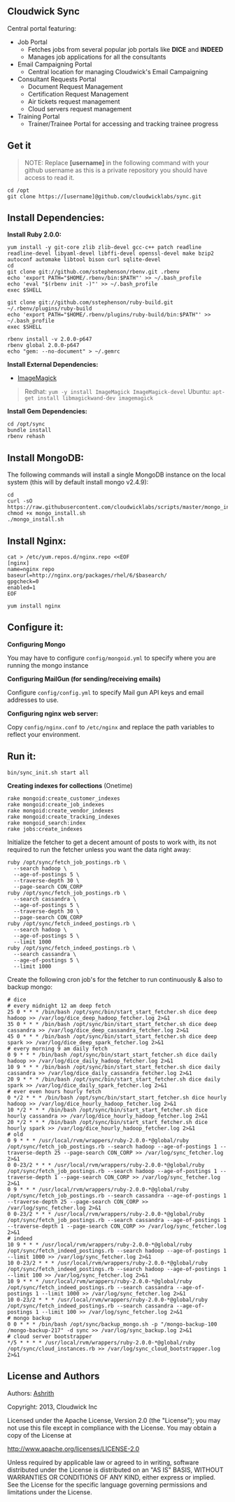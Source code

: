 Cloudwick Sync
--------------

Central portal featuring:

* Job Portal
  * Fetches jobs from several popular job portals like **DICE** and **INDEED**
  * Manages job applications for all the consultants
* Email Campaigning Portal
  * Central location for managing Cloudwick's Email Campaigning
* Consultant Requests Portal
  * Document Request Management
  * Certification Request Management
  * Air tickets request management
  * Cloud servers request management
* Training Portal
  * Trainer/Trainee Portal for accessing and tracking trainee progress

Get it
------

> NOTE: Replace **[username]** in the following command with your github
> username as this is a private repository you should have access to read it.

```
cd /opt
git clone https://[username]@github.com/cloudwicklabs/sync.git
```

Install Dependencies:
--------------------

**Install Ruby 2.0.0:**

```
yum install -y git-core zlib zlib-devel gcc-c++ patch readline readline-devel libyaml-devel libffi-devel openssl-devel make bzip2 autoconf automake libtool bison curl sqlite-devel
cd
git clone git://github.com/sstephenson/rbenv.git .rbenv
echo 'export PATH="$HOME/.rbenv/bin:$PATH"' >> ~/.bash_profile
echo 'eval "$(rbenv init -)"' >> ~/.bash_profile
exec $SHELL

git clone git://github.com/sstephenson/ruby-build.git ~/.rbenv/plugins/ruby-build
echo 'export PATH="$HOME/.rbenv/plugins/ruby-build/bin:$PATH"' >> ~/.bash_profile
exec $SHELL

rbenv install -v 2.0.0-p647
rbenv global 2.0.0-p647
echo "gem: --no-document" > ~/.gemrc
```

**Install External Dependencies:**

* [ImageMagick](http://www.imagemagick.org/script/binary-releases.php#unix)

> Redhat: `yum -y install ImageMagick ImageMagick-devel`
> Ubuntu: `apt-get install libmagickwand-dev imagemagick`

**Install Gem Dependencies:**

```
cd /opt/sync
bundle install
rbenv rehash
```

Install MongoDB:
----------------
The following commands will install a single MongoDB instance on the local system (this will by default install mongo v2.4.9):

```
cd
curl -sO https://raw.githubusercontent.com/cloudwicklabs/scripts/master/mongo_install.sh
chmod +x mongo_install.sh
./mongo_install.sh
```

Install Nginx:
-------------

```
cat > /etc/yum.repos.d/nginx.repo <<EOF
[nginx]
name=nginx repo
baseurl=http://nginx.org/packages/rhel/6/$basearch/
gpgcheck=0
enabled=1
EOF

yum install nginx
```


Configure it:
-------------
**Configuring Mongo**

You may have to configure `config/mongoid.yml` to specify where you are running the
mongo instance

**Configuring MailGun (for sending/receiving emails)**

Configure `config/config.yml` to specify Mail gun API keys and email addresses to use.

**Configuring nginx web server:**

Copy `config/nginx.conf` to `/etc/nginx` and replace the path variables to reflect your environment.

Run it:
------

```
bin/sync_init.sh start all
```

**Creating indexes for collections** (Onetime)

```
rake mongoid:create_customer_indexes
rake mongoid:create_job_indexes
rake mongoid:create_vendor_indexes
rake mongoid:create_tracking_indexes
rake mongoid_search:index
rake jobs:create_indexes
```

Initialize the fetcher to get a decent amount of posts to work with, its not
required to run the fetcher unless you want the data right away:

```
ruby /opt/sync/fetch_job_postings.rb \
  --search hadoop \
  --age-of-postings 5 \
  --traverse-depth 30 \
  --page-search CON_CORP
ruby /opt/sync/fetch_job_postings.rb \
  --search cassandra \
  --age-of-postings 5 \
  --traverse-depth 30 \
  --page-search CON_CORP
ruby /opt/sync/fetch_indeed_postings.rb \
  --search hadoop \
  --age-of-postings 5 \
  --limit 1000
ruby /opt/sync/fetch_indeed_postings.rb \
  --search cassandra \
  --age-of-postings 5 \
  --limit 1000
```

Create the following cron job's for the fetcher to run continuously & also to backup mongo:

```
# dice
# every midnight 12 am deep fetch
25 0 * * * /bin/bash /opt/sync/bin/start_start_fetcher.sh dice deep hadoop >> /var/log/dice_deep_hadoop_fetcher.log 2>&1
35 0 * * * /bin/bash /opt/sync/bin/start_start_fetcher.sh dice deep cassandra >> /var/log/dice_deep_cassandra_fetcher.log 2>&1
45 0 * * * /bin/bash /opt/sync/bin/start_start_fetcher.sh dice deep spark >> /var/log/dice_deep_spark_fetcher.log 2>&1
# every morning 9 am daily fetch
0 9 * * * /bin/bash /opt/sync/bin/start_start_fetcher.sh dice daily hadoop >> /var/log/dice_daily_hadoop_fetcher.log 2>&1
10 9 * * * /bin/bash /opt/sync/bin/start_start_fetcher.sh dice daily cassandra >> /var/log/dice_daily_cassandra_fetcher.log 2>&1
20 9 * * * /bin/bash /opt/sync/bin/start_start_fetcher.sh dice daily spark >> /var/log/dice_daily_spark_fetcher.log 2>&1
# ever even hours hourly fetch
0 */2 * * * /bin/bash /opt/sync/bin/start_start_fetcher.sh dice hourly hadoop >> /var/log/dice_hourly_hadoop_fetcher.log 2>&1
10 */2 * * * /bin/bash /opt/sync/bin/start_start_fetcher.sh dice hourly cassandra >> /var/log/dice_hourly_hadoop_fetcher.log 2>&1
20 */2 * * * /bin/bash /opt/sync/bin/start_start_fetcher.sh dice hourly spark >> /var/log/dice_hourly_hadoop_fetcher.log 2>&1
# old
0 9 * * * /usr/local/rvm/wrappers/ruby-2.0.0-*@global/ruby /opt/sync/fetch_job_postings.rb --search hadoop --age-of-postings 1 --traverse-depth 25 --page-search CON_CORP >> /var/log/sync_fetcher.log 2>&1
0 0-23/2 * * * /usr/local/rvm/wrappers/ruby-2.0.0-*@global/ruby /opt/sync/fetch_job_postings.rb --search hadoop --age-of-postings 1 --traverse-depth 1 --page-search CON_CORP >> /var/log/sync_fetcher.log 2>&1
0 9 * * * /usr/local/rvm/wrappers/ruby-2.0.0-*@global/ruby /opt/sync/fetch_job_postings.rb --search cassandra --age-of-postings 1 --traverse-depth 25 --page-search CON_CORP >> /var/log/sync_fetcher.log 2>&1
0 0-23/2 * * * /usr/local/rvm/wrappers/ruby-2.0.0-*@global/ruby /opt/sync/fetch_job_postings.rb --search cassandra --age-of-postings 1 --traverse-depth 1 --page-search CON_CORP >> /var/log/sync_fetcher.log 2>&1
# indeed
10 9 * * * /usr/local/rvm/wrappers/ruby-2.0.0-*@global/ruby /opt/sync/fetch_indeed_postings.rb --search hadoop --age-of-postings 1 --limit 1000 >> /var/log/sync_fetcher.log 2>&1
10 0-23/2 * * * /usr/local/rvm/wrappers/ruby-2.0.0-*@global/ruby /opt/sync/fetch_indeed_postings.rb --search hadoop --age-of-postings 1 --limit 100 >> /var/log/sync_fetcher.log 2>&1
10 9 * * * /usr/local/rvm/wrappers/ruby-2.0.0-*@global/ruby /opt/sync/fetch_indeed_postings.rb --search cassandra --age-of-postings 1 --limit 1000 >> /var/log/sync_fetcher.log 2>&1
10 0-23/2 * * * /usr/local/rvm/wrappers/ruby-2.0.0-*@global/ruby /opt/sync/fetch_indeed_postings.rb --search cassandra --age-of-postings 1 --limit 100 >> /var/log/sync_fetcher.log 2>&1
# mongo backup
0 0 * * * /bin/bash /opt/sync/backup_mongo.sh -p "/mongo-backup-100 /mongo-backup-217" -d sync >> /var/log/sync_backup.log 2>&1
# cloud server bootstrapper
*/5 * * * * /usr/local/rvm/wrappers/ruby-2.0.0-*@global/ruby /opt/sync/cloud_instances.rb >> /var/log/sync_cloud_bootstrapper.log 2>&1
```

License and Authors
-------------------

Authors: [Ashrith](http://github.com/ashrithr)

Copyright: 2013, Cloudwick Inc

Licensed under the Apache License, Version 2.0 (the "License"); you may not use
this file except in compliance with the License. You may obtain a copy of the
License at

http://www.apache.org/licenses/LICENSE-2.0

Unless required by applicable law or agreed to in writing, software distributed
under the License is distributed on an "AS IS" BASIS, WITHOUT WARRANTIES OR
CONDITIONS OF ANY KIND, either express or implied. See the License for the
specific language governing permissions and limitations under the License.
